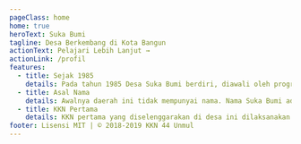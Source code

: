 ```yaml
---
pageClass: home
home: true
heroText: Suka Bumi
tagline: Desa Berkembang di Kota Bangun
actionText: Pelajari Lebih Lanjut →
actionLink: /profil
features:
  - title: Sejak 1985
    details: Pada tahun 1985 Desa Suka Bumi berdiri, diawali oleh program transmigrasi ke-6 di Kecamatan Kota Bangun Kutai Kartanegara.
  - title: Asal Nama
    details: Awalnya daerah ini tidak mempunyai nama. Nama Suka Bumi adalah hasil cabutan usulan nama dari tiap suku di desa saat itu.
  - title: KKN Pertama
    details: KKN pertama yang diselenggarakan di desa ini dilaksanakan pada tahun 1989 oleh mahasiswa dari Universitas Mulawarman.
footer: Lisensi MIT | © 2018-2019 KKN 44 Unmul
---
```


<ClientOnly>
  <google-maps />
</ClientOnly>

